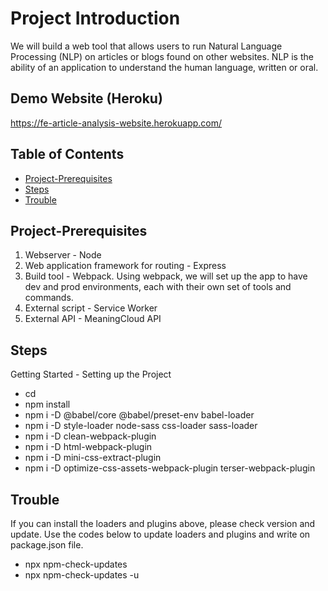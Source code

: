# Project Introduction

We will build a web tool that allows users to run Natural Language Processing (NLP) on articles or blogs found on other websites. NLP is the ability of an application to understand the human language, written or oral.

## Demo Website (Heroku)
https://fe-article-analysis-website.herokuapp.com/

## Table of Contents

* [Project-Prerequisites](#project-prerequisites)
* [Steps](#steps)
* [Trouble](#trouble)

## Project-Prerequisites

1. Webserver - Node
2. Web application framework for routing - Express
3. Build tool - Webpack. Using webpack, we will set up the app to have dev and prod environments, each with their own set of tools and commands.
4. External script - Service Worker
5. External API - MeaningCloud API

## Steps

Getting Started - Setting up the Project
* cd <project directory>
* npm install
* npm i -D @babel/core @babel/preset-env babel-loader
* npm i -D style-loader node-sass css-loader sass-loader
* npm i -D clean-webpack-plugin
* npm i -D html-webpack-plugin
* npm i -D mini-css-extract-plugin
* npm i -D optimize-css-assets-webpack-plugin terser-webpack-plugin



## Trouble

If you can install the loaders and plugins above, please check version and update.
Use the codes below to update loaders and plugins and write on package.json file.
* npx npm-check-updates
* npx npm-check-updates -u

